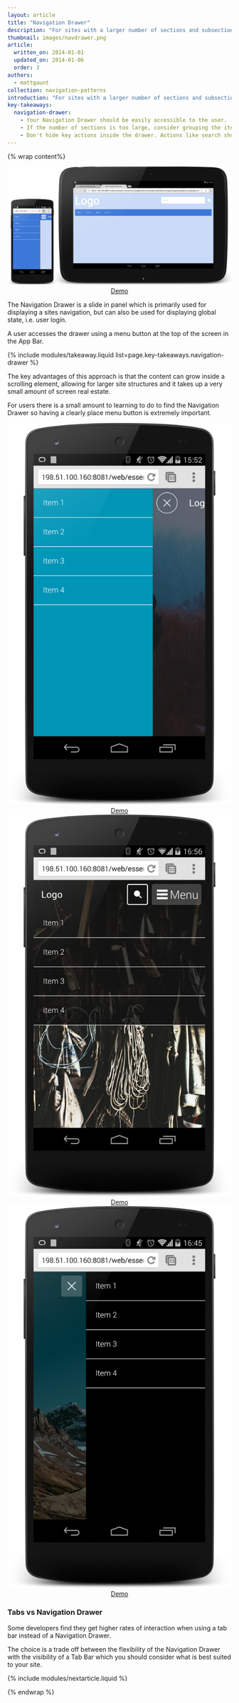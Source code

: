 ```yaml
---
layout: article
title: "Navigation Drawer"
description: "For sites with a larger number of sections and subsections the Navigation Drawer is a much better fit. It can be a scrollable off-canvas element to your site as well as be a common place for global state."
thumbnail: images/navdrawer.png
article:
  written_on: 2014-01-01
  updated_on: 2014-01-06
  order: 3
authors:
  - mattgaunt
collection: navigation-patterns
introduction: "For sites with a larger number of sections and subsections the Navigation Drawer is a much better fit. It can be a scrollable off-canvas element to your site as well as be a common place for global state."
key-takeaways:
  navigation-drawer:
    - Your Navigation Drawer should be easily accessible to the user.
    - If the number of sections is too large, consider grouping the items and expanding / contracting the groups. Avoid overwhelming your users.
    - Don't hide key actions inside the drawer. Actions like search should be prominently on the home page, not hidden in the drawer.
---
```


{% wrap content%}

<div class="g-medium--2 g-medium--last g-wide--3">
  <a href="{{site.fundamentals}}/resources/samples/layouts/navigation-patterns/appbar-navdrawer-sample1.html">
    <img src="images/navdrawer.png">
  </a>

  <div style="text-align:center;">
    <a class="button--primary" href="{{site.fundamentals}}/resources/samples/layouts/navigation-patterns/appbar-navdrawer-sample1.html">Demo</a>
  </div>
</div>

<div style="clear: both;"></div>

The Navigation Drawer is a slide in panel which is primarily used for displaying a sites navigation, but can also be used for displaying global state, i.e. user login.

A user accesses the drawer using a menu button at the top of the screen in the App Bar.

{% include modules/takeaway.liquid list=page.key-takeaways.navigation-drawer %}

The key advantages of this approach is that the content can grow inside a scrolling element, allowing for larger site structures and it takes up a very small amount of screen real estate.

For users there is a small amount to learning to do to find the Navigation Drawer so having a clearly place menu button is extremely important.

<div class="g-medium--2 g-medium--last g-wide--3">

  <div class="g--third">
    <a href="{{site.fundamentals}}/resources/samples/layouts/navigation-patterns/appbar-navdrawer-bottombar-sample.html">
      <img src="images/navdrawer-alt-1.png">
    </a>
    <div style="text-align:center;">
      <a class="button--primary" href="{{site.fundamentals}}/resources/samples/layouts/navigation-patterns/appbar-navdrawer-bottombar-sample.html">Demo</a>
    </div>
  </div>

  <div class="g--third">
    <a href="{{site.fundamentals}}/resources/samples/layouts/navigation-patterns/appbar-navdrawer-sample.html">
      <img src="images/navdrawer-alt-2.png">
    </a>
    <div style="text-align:center;">
      <a class="button--primary" href="{{site.fundamentals}}/resources/samples/layouts/navigation-patterns/appbar-navdrawer-sample.html">Demo</a>
    </div>
  </div>

  <div class="g--third g--last">
    <a href="{{site.fundamentals}}/resources/samples/layouts/navigation-patterns/navdrawer-sample4.html">
      <img src="images/navdrawer-alt-3.png">
    </a>
    <div style="text-align:center;">
      <a class="button--primary" href="{{site.fundamentals}}/resources/samples/layouts/navigation-patterns/navdrawer-sample4.html">Demo</a>
    </div>
  </div>

</div>

<div style="clear: both;"></div>

### Tabs vs Navigation Drawer

Some developers find they get higher rates of interaction when using a tab bar instead of a Navigation Drawer.

The choice is a trade off between the flexibility of the Navigation Drawer with the visibility of a Tab Bar which you should consider what is best suited to your site.

<div style="clear: both;"></div>

{% include modules/nextarticle.liquid %}

{% endwrap %}

